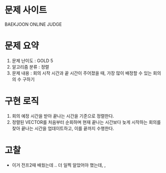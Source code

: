 # 문제 사이트
BAEKJOON ONLINE JUDGE

# 문제 요약
1. 문제 난이도 : GOLD 5
2. 알고리즘 분류 : 정렬
3. 문제 내용 : 회의 시작 시간과 끝 시간이 주어졌을 때, 가장 많이 배정할 수 있는 회의의 수 구하기

# 구현 로직
1. 회의 예정 시간을 받아 끝나는 시간을 기준으로 정렬한다.
2. 정렬된 VECTOR를 처음부터 순회하며 현재 끝나는 시간보다 늦게 시작하는 회의를 찾아 끝나는 시간을 업데이트하고, 이를 끝까지 수행한다.

# 고찰
- 이거 전프2때 배웠는데 .. 더 일찍 알았어야 했는데, ,